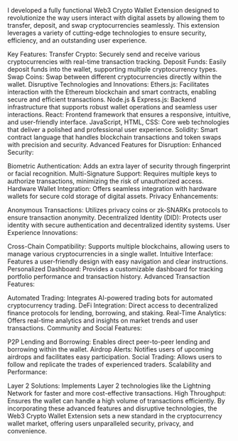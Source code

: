 I developed a fully functional Web3 Crypto Wallet Extension designed to revolutionize the way users interact with digital assets by allowing them to transfer, deposit, and swap cryptocurrencies seamlessly. This extension leverages a variety of cutting-edge technologies to ensure security, efficiency, and an outstanding user experience.

Key Features:
Transfer Crypto: Securely send and receive various cryptocurrencies with real-time transaction tracking.
Deposit Funds: Easily deposit funds into the wallet, supporting multiple cryptocurrency types.
Swap Coins: Swap between different cryptocurrencies directly within the wallet.
Disruptive Technologies and Innovations:
Ethers.js: Facilitates interaction with the Ethereum blockchain and smart contracts, enabling secure and efficient transactions.
Node.js & Express.js: Backend infrastructure that supports robust wallet operations and seamless user interactions.
React: Frontend framework that ensures a responsive, intuitive, and user-friendly interface.
JavaScript, HTML, CSS: Core web technologies that deliver a polished and professional user experience.
Solidity: Smart contract language that handles blockchain transactions and token swaps with precision and security.
Advanced Features for Disruption:
Enhanced Security:

Biometric Authentication: Adds an extra layer of security through fingerprint or facial recognition.
Multi-Signature Support: Requires multiple keys to authorize transactions, minimizing the risk of unauthorized access.
Hardware Wallet Integration: Offers seamless integration with hardware wallets for secure cold storage of digital assets.
Privacy Enhancements:

Anonymous Transactions: Utilizes privacy coins or zk-SNARKs protocols to ensure transaction anonymity.
Decentralized Identity (DID): Protects user identity with secure authentication and decentralized identity systems.
User Experience Innovations:

Cross-Chain Compatibility: Supports multiple blockchains, allowing users to manage various cryptocurrencies in a single wallet.
Intuitive Interface: Features a user-friendly design with easy navigation and clear instructions.
Personalized Dashboard: Provides a customizable dashboard for tracking portfolio performance and transaction history.
Advanced Transaction Features:

Automated Trading: Integrates AI-powered trading bots for automated cryptocurrency trading.
DeFi Integration: Direct access to decentralized finance protocols for lending, borrowing, and staking.
Real-Time Analytics: Offers real-time analytics and insights on market trends and user transactions.
Community and Social Features:

P2P Lending and Borrowing: Enables direct peer-to-peer lending and borrowing within the wallet.
Airdrop Alerts: Notifies users of upcoming airdrops and facilitates easy participation.
Social Trading: Allows users to follow and replicate the trades of experienced traders.
Scalability and Performance:

Layer 2 Solutions: Implements Layer 2 technologies like the Lightning Network for faster and more cost-effective transactions.
High Throughput: Ensures the wallet can handle a high volume of transactions efficiently.
By incorporating these advanced features and disruptive technologies, the Web3 Crypto Wallet Extension sets a new standard in the cryptocurrency wallet market, offering users unparalleled security, privacy, and convenience.
